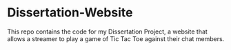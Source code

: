 # Dissertation-Website
This repo contains the code for my Dissertation Project, a website that allows a streamer to play a game of Tic Tac Toe against their chat members.
